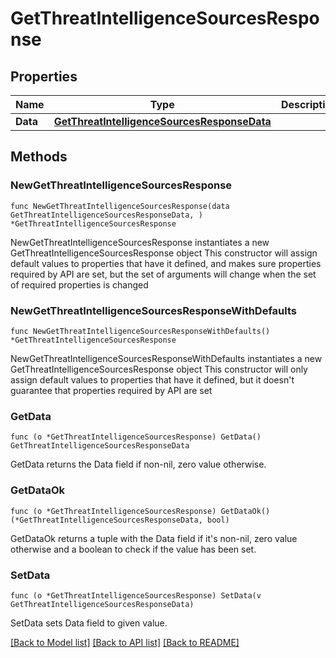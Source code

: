 # GetThreatIntelligenceSourcesResponse

## Properties

Name | Type | Description | Notes
------------ | ------------- | ------------- | -------------
**Data** | [**GetThreatIntelligenceSourcesResponseData**](GetThreatIntelligenceSourcesResponseData.md) |  | 

## Methods

### NewGetThreatIntelligenceSourcesResponse

`func NewGetThreatIntelligenceSourcesResponse(data GetThreatIntelligenceSourcesResponseData, ) *GetThreatIntelligenceSourcesResponse`

NewGetThreatIntelligenceSourcesResponse instantiates a new GetThreatIntelligenceSourcesResponse object
This constructor will assign default values to properties that have it defined,
and makes sure properties required by API are set, but the set of arguments
will change when the set of required properties is changed

### NewGetThreatIntelligenceSourcesResponseWithDefaults

`func NewGetThreatIntelligenceSourcesResponseWithDefaults() *GetThreatIntelligenceSourcesResponse`

NewGetThreatIntelligenceSourcesResponseWithDefaults instantiates a new GetThreatIntelligenceSourcesResponse object
This constructor will only assign default values to properties that have it defined,
but it doesn't guarantee that properties required by API are set

### GetData

`func (o *GetThreatIntelligenceSourcesResponse) GetData() GetThreatIntelligenceSourcesResponseData`

GetData returns the Data field if non-nil, zero value otherwise.

### GetDataOk

`func (o *GetThreatIntelligenceSourcesResponse) GetDataOk() (*GetThreatIntelligenceSourcesResponseData, bool)`

GetDataOk returns a tuple with the Data field if it's non-nil, zero value otherwise
and a boolean to check if the value has been set.

### SetData

`func (o *GetThreatIntelligenceSourcesResponse) SetData(v GetThreatIntelligenceSourcesResponseData)`

SetData sets Data field to given value.



[[Back to Model list]](../README.md#documentation-for-models) [[Back to API list]](../README.md#documentation-for-api-endpoints) [[Back to README]](../README.md)


